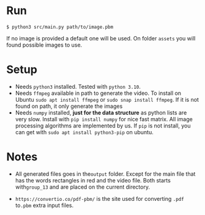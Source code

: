 # Run 

    $ python3 src/main.py path/to/image.pbm


If no image is provided a default one will be used.
On folder ``assets`` you will found possible images to use.


# Setup

- Needs ``python3`` installed. Tested with ``python 3.10``.
- Needs `ffmpeg` available in path to generate the video. To install on Ubuntu ``sudo apt install ffmpeg`` or ``sudo snap install ffmpeg``. If it is not found on path, it only generate the images
- Needs ``numpy`` installed, **just for the data structure** as python lists are very slow. Install with ``pip install numpy`` for nice fast matrix. All image processing algorithms are implemented by us.  If `pip` is not install, you can get with ``sudo apt install python3-pip`` on ubuntu.


# Notes

- All generated files goes in the``output`` folder. Except for the main file that has the words rectangles in red and the video file. Both starts with``group_13`` and are placed on the current directory.

- ``https://convertio.co/pdf-pbm/`` is the site used for converting ``.pdf`` to``.pbm`` extra input files.

